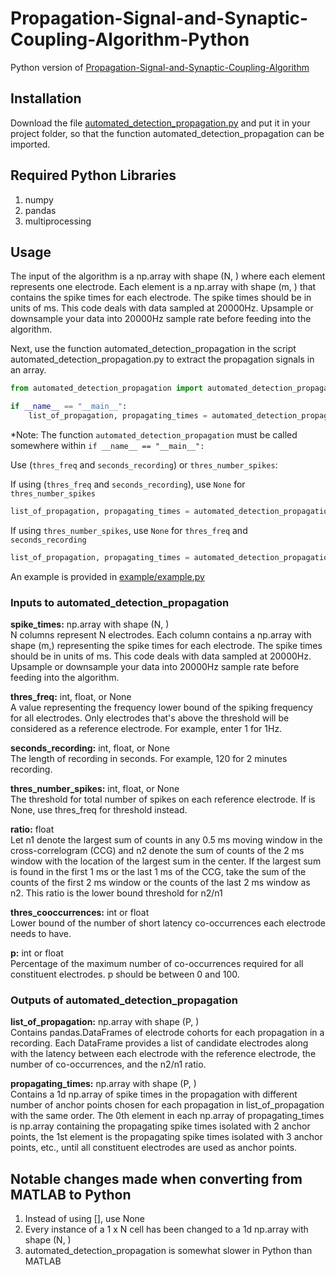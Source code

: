 # Propagation-Signal-and-Synaptic-Coupling-Algorithm-Python

Python version of [Propagation-Signal-and-Synaptic-Coupling-Algorithm](https://github.com/ZhuoweiCheng/Propagation-Signal-and-Synaptic-Coupling-Algorithm)

## Installation
Download the file [automated_detection_propagation.py](automated_detection_propagation.py) and put it in your project folder, so that the function automated_detection_propagation can be imported.

## Required Python Libraries
1. numpy
2. pandas
3. multiprocessing

## Usage
The input of the algorithm is a np.array with shape (N, ) where each element represents one electrode.
Each element is a np.array with shape (m, ) that contains the spike times for each electrode.
The spike times should be in units of ms. This code deals with data sampled at 20000Hz. 
Upsample or downsample your data into 20000Hz sample rate before feeding into the algorithm.

Next, use the function automated_detection_propagation in the script automated_detection_propagation.py to extract the propagation signals in an array.
```python
from automated_detection_propagation import automated_detection_propagation

if __name__ == "__main__":
    list_of_propagation, propagating_times = automated_detection_propagation(spike_times, thres_freq, seconds_recording, thres_number_spikes, ratio, thres_cooccurrences, p)`
```
*Note: The function `automated_detection_propagation` must be called somewhere within `if __name__ == "__main__":`

Use (`thres_freq` and `seconds_recording`) or `thres_number_spikes`:

If using (`thres_freq` and `seconds_recording`), use `None` for `thres_number_spikes`
```python
list_of_propagation, propagating_times = automated_detection_propagation(spike_times, thres_freq, seconds_recording, None, ratio, thres_cooccurrences, p)`
```

If using `thres_number_spikes`, use `None` for `thres_freq` and `seconds_recording`
```python
list_of_propagation, propagating_times = automated_detection_propagation(spike_times, None, None, thres_number_spikes, ratio, thres_cooccurrences, p)`
```

An example is provided in [example/example.py](example/example.py)

### Inputs to automated_detection_propagation
**spike_times:** np.array with shape (N, )
<br>
N columns represent N electrodes.
Each column contains a np.array with shape (m,) representing
the spike times for each electrode. The spike times should be
in units of ms. This code deals with data sampled at 20000Hz.
Upsample or downsample your data into 20000Hz sample rate before
feeding into the algorithm.

**thres_freq:** int, float, or None
<br>
A value representing the frequency lower bound of the spiking
frequency for all electrodes. Only electrodes that's above the
threshold will be considered as a reference electrode. For
example, enter 1 for 1Hz.

**seconds_recording:** int, float, or None
<br>
The length of recording in seconds. For example, 120 for
2 minutes recording.

**thres_number_spikes:** int, float, or None <br>
The threshold for total number of spikes on each reference
electrode. If is None, use thres_freq for threshold instead.

**ratio:** float
<br>
    Let n1 denote the largest sum of counts in any 0.5 ms moving
    window in the cross-correlogram (CCG) and n2 denote the sum
    of counts of the 2 ms window with the location of the largest
    sum in the center. If the largest sum is found in the first
    1 ms or the last 1 ms of the CCG, take the sum of the counts
    of the first 2 ms window or the counts of the last 2 ms window
    as n2. This ratio is the lower bound threshold for n2/n1

**thres_cooccurrences:** int or float <br>
    Lower bound of the number of short latency co-occurrences each
    electrode needs to have.

**p:** int or float <br>
    Percentage of the maximum number of co-occurrences required for
    all constituent electrodes. p should be between 0 and 100.

### Outputs of automated_detection_propagation
**list_of_propagation:** np.array with shape (P, )<br>
    Contains pandas.DataFrames of electrode cohorts for each propagation
    in a recording. Each DataFrame provides a list of candidate
    electrodes along with the latency between each electrode
    with the reference electrode, the number of co-occurrences,
    and the n2/n1 ratio.

**propagating_times:** np.array with shape (P, )<br>
    Contains a 1d np.array of spike
    times in the propagation with different number of anchor points chosen
    for each propagation in list_of_propagation with the same order.
    The 0th element in each np.array of propagating_times is np.array
    containing the propagating spike times isolated with 2 anchor points,
    the 1st element is the propagating spike times isolated with 3 anchor points,
    etc., until all constituent electrodes are used as anchor points.

## Notable changes made when converting from MATLAB to Python
1. Instead of using [], use None
2. Every instance of a 1 x N cell has been changed to a 1d np.array with shape (N, )
3. automated_detection_propagation is somewhat slower in Python than MATLAB
